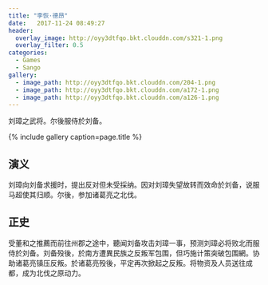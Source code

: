 ```yaml
---
title: "李恢·德昂"
date:   2017-11-24 08:49:27
header:
  overlay_image: http://oyy3dtfqo.bkt.clouddn.com/s321-1.png
  overlay_filter: 0.5
categories:
  - Games
  - Sango
gallery:
  - image_path: http://oyy3dtfqo.bkt.clouddn.com/204-1.png
  - image_path: http://oyy3dtfqo.bkt.clouddn.com/a172-1.png
  - image_path: http://oyy3dtfqo.bkt.clouddn.com/a126-1.png
---
```


刘璋之武将。尔後服侍於刘备。

{% include gallery caption=page.title %}

## 演义

刘璋向刘备求援时，提出反对但未受採纳。因对刘璋失望故转而效命於刘备，说服马超使其归顺。尔後，参加诸葛亮之北伐。

## 正史

受董和之推薦而前往州郡之途中，聽闻刘备攻击刘璋一事，预测刘璋必将败北而服侍於刘备。刘备殁後，於南方遭異民族之反叛军包围，但巧施计策突破包围網。协助诸葛亮镇压反叛。於诸葛亮殁後，平定再次掀起之反叛。将物资及人员送往成都，成为北伐之原动力。